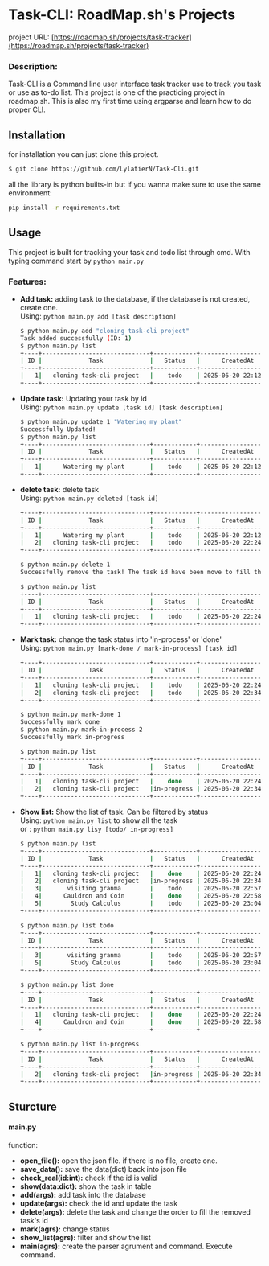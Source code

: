# Task-CLI: RoadMap.sh's Projects
project URL: [https://roadmap.sh/projects/task-tracker](https://roadmap.sh/projects/task-tracker)

### Description:
Task-CLI is a Command line user interface task tracker use to track you task or use as to-do list. This project is one of the practicing project in roadmap.sh. This is also my first time using argparse and learn how to do proper CLI.

## Installation
for installation you can just clone this project.
```bash
$ git clone https://github.com/LylatierN/Task-Cli.git
```

all the library is python builts-in but if you wanna make sure to use the same environment:
```bash
pip install -r requirements.txt
```

## Usage
This project is built for tracking your task and todo list through cmd. With typing command start by `python main.py`

### Features:
- **Add task:** adding task to the database, if the database is not created, create one.
    <br>Using: `python main.py add [task description]`
    ``` bash
    $ python main.py add "cloning task-cli project"
    Task added successfully (ID: 1)
    $ python main.py list                          
    +----+------------------------------+------------+---------------------+---------------------+
    | ID |             Task             |   Status   |      CreatedAt      |      CreatedAt      |
    +----+------------------------------+------------+---------------------+---------------------+
    |   1|   cloning task-cli project   |    todo    | 2025-06-20 22:12:46 | 2025-06-20 22:12:46 |
    +----+------------------------------+------------+---------------------+---------------------+
    ```
- **Update task:** Updating your task by id
    <br>Using: `python main.py update [task id] [task description]`
    ``` bash
    $ python main.py update 1 "Watering my plant"  
    Successfully Updated!
    $ python main.py list
    +----+------------------------------+------------+---------------------+---------------------+
    | ID |             Task             |   Status   |      CreatedAt      |      CreatedAt      |
    +----+------------------------------+------------+---------------------+---------------------+
    |   1|      Watering my plant       |    todo    | 2025-06-20 22:12:46 | 2025-06-20 22:20:34 |
    +----+------------------------------+------------+---------------------+---------------------+
    ```
- **delete task:** delete task
    <br>Using: `python main.py deleted [task id]`
    ``` bash
    +----+------------------------------+------------+---------------------+---------------------+
    | ID |             Task             |   Status   |      CreatedAt      |      CreatedAt      |
    +----+------------------------------+------------+---------------------+---------------------+
    |   1|      Watering my plant       |    todo    | 2025-06-20 22:12:46 | 2025-06-20 22:20:34 |
    |   2|   cloning task-cli project   |    todo    | 2025-06-20 22:24:53 | 2025-06-20 22:24:53 |
    +----+------------------------------+------------+---------------------+---------------------+

    $ python main.py delete 1  
    Successfully remove the task! The task id have been move to fill the removed task

    $ python main.py list    
    +----+------------------------------+------------+---------------------+---------------------+
    | ID |             Task             |   Status   |      CreatedAt      |      CreatedAt      |
    +----+------------------------------+------------+---------------------+---------------------+
    |   1|   cloning task-cli project   |    todo    | 2025-06-20 22:24:53 | 2025-06-20 22:24:53 |
    +----+------------------------------+------------+---------------------+---------------------+
- **Mark task:** change the task status into 'in-process' or 'done'
    <br>Using: `python main.py [mark-done / mark-in-process] [task id]`
    ```bash
    +----+------------------------------+------------+---------------------+---------------------+
    | ID |             Task             |   Status   |      CreatedAt      |      CreatedAt      |
    +----+------------------------------+------------+---------------------+---------------------+
    |   1|   cloning task-cli project   |    todo    | 2025-06-20 22:24:53 | 2025-06-20 22:24:53 |
    |   2|   cloning task-cli project   |    todo    | 2025-06-20 22:34:28 | 2025-06-20 22:34:28 |
    +----+------------------------------+------------+---------------------+---------------------+

    $ python main.py mark-done 1
    Successfully mark done
    $ python main.py mark-in-process 2
    Successfully mark in-progress

    $ python main.py list
    +----+------------------------------+------------+---------------------+---------------------+
    | ID |             Task             |   Status   |      CreatedAt      |      CreatedAt      |
    +----+------------------------------+------------+---------------------+---------------------+
    |   1|   cloning task-cli project   |    done    | 2025-06-20 22:24:53 | 2025-06-20 22:51:08 |
    |   2|   cloning task-cli project   |in-progress | 2025-06-20 22:34:28 | 2025-06-20 22:51:15 |
    +----+------------------------------+------------+---------------------+---------------------+
    ```
- **Show list:** Show the list of task. Can be filtered by status
    <br>Using: `python main.py list` to show all the task
    <br>or : `python main.py lisy [todo/ in-progress]`
    ```bash
    $ python main.py list
    +----+------------------------------+------------+---------------------+---------------------+
    | ID |             Task             |   Status   |      CreatedAt      |      CreatedAt      |
    +----+------------------------------+------------+---------------------+---------------------+
    |   1|   cloning task-cli project   |    done    | 2025-06-20 22:24:53 | 2025-06-20 22:51:08 |
    |   2|   cloning task-cli project   |in-progress | 2025-06-20 22:34:28 | 2025-06-20 22:51:15 |
    |   3|       visiting granma        |    todo    | 2025-06-20 22:57:57 | 2025-06-20 22:57:57 |
    |   4|      Cauldron and Coin       |    done    | 2025-06-20 22:58:27 | 2025-06-20 23:20:59 |
    |   5|        Study Calculus        |    todo    | 2025-06-20 23:04:08 | 2025-06-20 23:04:08 |
    +----+------------------------------+------------+---------------------+---------------------+

    $ python main.py list todo
    +----+------------------------------+------------+---------------------+---------------------+
    | ID |             Task             |   Status   |      CreatedAt      |      CreatedAt      |
    +----+------------------------------+------------+---------------------+---------------------+
    |   3|       visiting granma        |    todo    | 2025-06-20 22:57:57 | 2025-06-20 22:57:57 |
    |   5|        Study Calculus        |    todo    | 2025-06-20 23:04:08 | 2025-06-20 23:04:08 |
    +----+------------------------------+------------+---------------------+---------------------+

    $ python main.py list done
    +----+------------------------------+------------+---------------------+---------------------+
    | ID |             Task             |   Status   |      CreatedAt      |      CreatedAt      |
    +----+------------------------------+------------+---------------------+---------------------+
    |   1|   cloning task-cli project   |    done    | 2025-06-20 22:24:53 | 2025-06-20 22:51:08 |
    |   4|      Cauldron and Coin       |    done    | 2025-06-20 22:58:27 | 2025-06-20 23:20:59 |
    +----+------------------------------+------------+---------------------+---------------------+

    $ python main.py list in-progress
    +----+------------------------------+------------+---------------------+---------------------+
    | ID |             Task             |   Status   |      CreatedAt      |      CreatedAt      |
    +----+------------------------------+------------+---------------------+---------------------+
    |   2|   cloning task-cli project   |in-progress | 2025-06-20 22:34:28 | 2025-06-20 22:51:15 |
    +----+------------------------------+------------+---------------------+---------------------+
## Sturcture
#### main.py
function:
- **open_file():** open the json file. if there is no file, create one.
- **save_data():** save the data(dict) back into json file
- **check_real(id:int):** check if the id is valid
- **show(data:dict):** show the task in table
- **add(args):** add task into the database
- **update(args):** check the id and update the task
- **delete(args):** delete the task and change the order to fill the removed task's id
- **mark(agrs):** change status
- **show_list(agrs):** filter and show the list
- **main(agrs):** create the parser agrument and command. Execute command.


